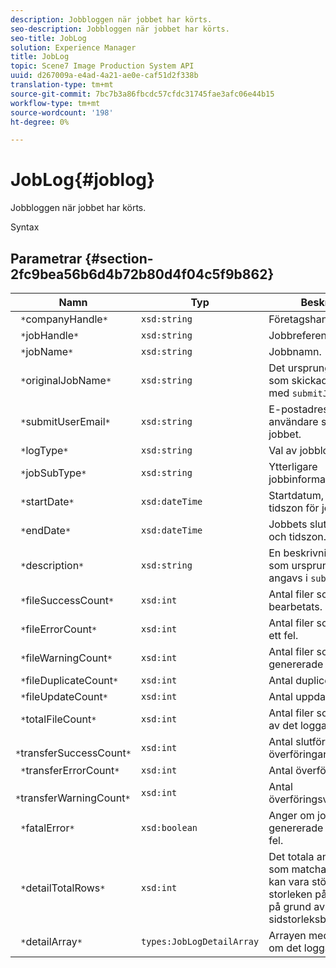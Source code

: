 ```yaml
---
description: Jobbloggen när jobbet har körts.
seo-description: Jobbloggen när jobbet har körts.
seo-title: JobLog
solution: Experience Manager
title: JobLog
topic: Scene7 Image Production System API
uuid: d267009a-e4ad-4a21-ae0e-caf51d2f338b
translation-type: tm+mt
source-git-commit: 7bc7b3a86fbcdc57cfdc31745fae3afc06e44b15
workflow-type: tm+mt
source-wordcount: '198'
ht-degree: 0%

---
```



# JobLog{#joblog}

Jobbloggen när jobbet har körts.

Syntax

## Parametrar {#section-2fc9bea56b6d4b72b80d4f04c5f9b862}

| Namn | Typ | Beskrivning |
|---|---|---|
| ` *`companyHandle`*` | `xsd:string` | Företagshandtag. |
| ` *`jobHandle`*` | `xsd:string` | Jobbreferens. |
| ` *`jobName`*` | `xsd:string` | Jobbnamn. |
| ` *`originalJobName`*` | `xsd:string` | Det ursprungliga namnet som skickades för jobbet med `submitJob`. |
| ` *`submitUserEmail`*` | `xsd:string` | E-postadressen till den användare som skickade jobbet. |
| ` *`logType`*` | `xsd:string` | Val av jobbloggtyper. |
| ` *`jobSubType`*` | `xsd:string` | Ytterligare jobbinformation. |
| ` *`startDate`*` | `xsd:dateTime` | Startdatum, tid och tidszon för jobbet. |
| ` *`endDate`*` | `xsd:dateTime` | Jobbets slutdatum, tid och tidszon. |
| ` *`description`*` | `xsd:string` | En beskrivning av jobbet som ursprungligen angavs i `submitJob`. |
| ` *`fileSuccessCount`*` | `xsd:int` | Antal filer som bearbetats. |
| ` *`fileErrorCount`*` | `xsd:int` | Antal filer som orsakade ett fel. |
| ` *`fileWarningCount`*` | `xsd:int` | Antal filer som genererade en varning. |
| ` *`fileDuplicateCount`*` | `xsd:int` | Antal duplicerade filer. |
| ` *`fileUpdateCount`*` | `xsd:int` | Antal uppdaterade filer. |
| ` *`totalFileCount`*` | `xsd:int` | Antal filer som bearbetats av det loggade jobbet. |
| ` *`transferSuccessCount`*` | `xsd:int` | Antal slutförda överföringar. |
| ` *`transferErrorCount`*` | `xsd:int` | Antal överföringsfel. |
| ` *`transferWarningCount`*` | `xsd:int` | Antal överföringsvarningar. |
| ` *`fatalError`*` | `xsd:boolean` | Anger om jobbet genererade ett allvarligt fel. |
| ` *`detailTotalRows`*` | `xsd:int` | Det totala antalet rader som matchar frågan, som kan vara större än storleken på `detailArray` på grund av sidstorleksbegränsningar. |
| ` *`detailArray`*` | `types:JobLogDetailArray` | Arrayen med information om det loggade jobbet. |


